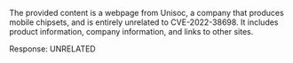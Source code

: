 The provided content is a webpage from Unisoc, a company that produces mobile chipsets, and is entirely unrelated to CVE-2022-38698. It includes product information, company information, and links to other sites.

Response: UNRELATED